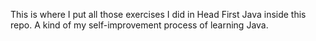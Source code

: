 This is where I put all those exercises I did in Head First Java inside this repo. A kind of my self-improvement process of learning Java.
